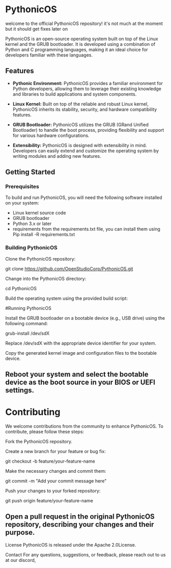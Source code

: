 # PythonicOS

welcome to the official PythonicOS repository!
it's not much at the moment but it should get fixes later on


PythonicOS is an open-source operating system built on top of the Linux kernel and the GRUB bootloader. It is developed using a combination of Python and C programming languages, making it an ideal choice for developers familiar with these languages.

## Features

- **Pythonic Environment:** PythonicOS provides a familiar environment for Python developers, allowing them to leverage their existing knowledge and libraries to build applications and system components.

- **Linux Kernel:** Built on top of the reliable and robust Linux kernel, PythonicOS inherits its stability, security, and hardware compatibility features.

- **GRUB Bootloader:** PythonicOS utilizes the GRUB (GRand Unified Bootloader) to handle the boot process, providing flexibility and support for various hardware configurations.

- **Extensibility:** PythonicOS is designed with extensibility in mind. Developers can easily extend and customize the operating system by writing modules and adding new features.

## Getting Started

### Prerequisites

To build and run PythonicOS, you will need the following software installed on your system:

- Linux kernel source code
- GRUB bootloader
- Python 3.x or later
- requirements from the requirements.txt file, you can install them using Pip install -R requirements.txt

### Building PythonicOS

  Clone the PythonicOS repository:

  git clone https://github.com/OpenStudioCorp/PythonicOS.git

  Change into the PythonicOS directory:
   
  cd PythonicOS
   
  Build the operating system using the provided build script:
   
  #Running PythonicOS

Install the GRUB bootloader on a bootable device (e.g., USB drive) using the following command:

grub-install /dev/sdX

Replace /dev/sdX with the appropriate device identifier for your system.

Copy the generated kernel image and configuration files to the bootable device.

Reboot your system and select the bootable device as the boot source in your BIOS or UEFI settings.
----------------------------------------------------------------------------------------------------

# Contributing

We welcome contributions from the community to enhance PythonicOS. To contribute, please follow these steps:

Fork the PythonicOS repository.

Create a new branch for your feature or bug fix:

git checkout -b feature/your-feature-name

Make the necessary changes and commit them:

git commit -m "Add your commit message here"

Push your changes to your forked repository:

git push origin feature/your-feature-name

Open a pull request in the original PythonicOS repository, describing your changes and their purpose.
------------------------------------------------------------------------------------------------------
License
PythonicOS is released under the Apache 2.0License.

Contact
For any questions, suggestions, or feedback, please reach out to us at our discord,
